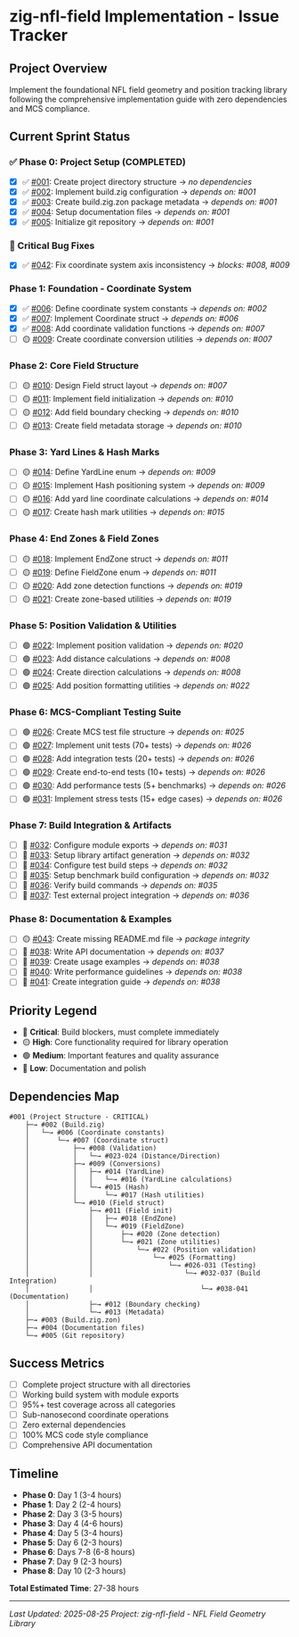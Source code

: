 # zig-nfl-field Implementation - Issue Tracker

## Project Overview
Implement the foundational NFL field geometry and position tracking library following the comprehensive implementation guide with zero dependencies and MCS compliance.

## Current Sprint Status

### ✅ Phase 0: Project Setup (COMPLETED)
- [x] ✅ [#001](001_create_project_structure.md): Create project directory structure → *no dependencies*
- [x] ✅ [#002](002_implement_build_zig.md): Implement build.zig configuration → *depends on: #001*
- [x] ✅ [#003](003_create_build_zon.md): Create build.zig.zon package metadata → *depends on: #001*
- [x] ✅ [#004](004_setup_documentation.md): Setup documentation files → *depends on: #001*
- [x] ✅ [#005](005_initialize_git.md): Initialize git repository → *depends on: #001*

### 🔴 Critical Bug Fixes
- [x] ✅ [#042](042_fix_coordinate_axis_inconsistency.md): Fix coordinate system axis inconsistency → *blocks: #008, #009*

### Phase 1: Foundation - Coordinate System
- [x] ✅ [#006](006_define_coordinate_constants.md): Define coordinate system constants → *depends on: #002*
- [x] ✅ [#007](007_implement_coordinate_struct.md): Implement Coordinate struct → *depends on: #006*
- [x] ✅ [#008](008_add_coordinate_validation.md): Add coordinate validation functions → *depends on: #007*
- [ ] 🟡 [#009](009_create_coordinate_conversions.md): Create coordinate conversion utilities → *depends on: #007*

### Phase 2: Core Field Structure
- [ ] 🟡 [#010](010_design_field_struct.md): Design Field struct layout → *depends on: #007*
- [ ] 🟡 [#011](011_implement_field_init.md): Implement field initialization → *depends on: #010*
- [ ] 🟡 [#012](012_add_boundary_checking.md): Add field boundary checking → *depends on: #010*
- [ ] 🟡 [#013](013_create_field_metadata.md): Create field metadata storage → *depends on: #010*

### Phase 3: Yard Lines & Hash Marks
- [ ] 🟡 [#014](014_define_yardline_enum.md): Define YardLine enum → *depends on: #009*
- [ ] 🟡 [#015](015_implement_hash_system.md): Implement Hash positioning system → *depends on: #009*
- [ ] 🟡 [#016](016_add_yardline_calculations.md): Add yard line coordinate calculations → *depends on: #014*
- [ ] 🟡 [#017](017_create_hash_utilities.md): Create hash mark utilities → *depends on: #015*

### Phase 4: End Zones & Field Zones
- [ ] 🟡 [#018](018_implement_endzone_struct.md): Implement EndZone struct → *depends on: #011*
- [ ] 🟡 [#019](019_define_fieldzone_enum.md): Define FieldZone enum → *depends on: #011*
- [ ] 🟡 [#020](020_add_zone_detection.md): Add zone detection functions → *depends on: #019*
- [ ] 🟡 [#021](021_create_zone_utilities.md): Create zone-based utilities → *depends on: #019*

### Phase 5: Position Validation & Utilities
- [ ] 🟢 [#022](022_implement_position_validation.md): Implement position validation → *depends on: #020*
- [ ] 🟢 [#023](023_add_distance_calculations.md): Add distance calculations → *depends on: #008*
- [ ] 🟢 [#024](024_create_direction_calculations.md): Create direction calculations → *depends on: #008*
- [ ] 🟢 [#025](025_add_position_formatting.md): Add position formatting utilities → *depends on: #022*

### Phase 6: MCS-Compliant Testing Suite
- [ ] 🟢 [#026](026_create_test_structure.md): Create MCS test file structure → *depends on: #025*
- [ ] 🟢 [#027](027_implement_unit_tests.md): Implement unit tests (70+ tests) → *depends on: #026*
- [ ] 🟢 [#028](028_add_integration_tests.md): Add integration tests (20+ tests) → *depends on: #026*
- [ ] 🟢 [#029](029_create_e2e_tests.md): Create end-to-end tests (10+ tests) → *depends on: #026*
- [ ] 🟢 [#030](030_add_performance_tests.md): Add performance tests (5+ benchmarks) → *depends on: #026*
- [ ] 🟢 [#031](031_implement_stress_tests.md): Implement stress tests (15+ edge cases) → *depends on: #026*

### Phase 7: Build Integration & Artifacts
- [ ] 🔵 [#032](032_configure_module_exports.md): Configure module exports → *depends on: #031*
- [ ] 🔵 [#033](033_setup_library_artifact.md): Setup library artifact generation → *depends on: #032*
- [ ] 🔵 [#034](034_configure_test_builds.md): Configure test build steps → *depends on: #032*
- [ ] 🔵 [#035](035_setup_benchmark_builds.md): Setup benchmark build configuration → *depends on: #032*
- [ ] 🔵 [#036](036_verify_build_commands.md): Verify build commands → *depends on: #035*
- [ ] 🔵 [#037](037_test_external_integration.md): Test external project integration → *depends on: #036*

### Phase 8: Documentation & Examples
- [ ] 🟡 [#043](043_create_missing_readme.md): Create missing README.md file → *package integrity*
- [ ] 🔵 [#038](038_write_api_documentation.md): Write API documentation → *depends on: #037*
- [ ] 🔵 [#039](039_create_usage_examples.md): Create usage examples → *depends on: #038*
- [ ] 🔵 [#040](040_write_performance_guide.md): Write performance guidelines → *depends on: #038*
- [ ] 🔵 [#041](041_create_integration_guide.md): Create integration guide → *depends on: #038*

## Priority Legend
- 🔴 **Critical**: Build blockers, must complete immediately
- 🟡 **High**: Core functionality required for library operation
- 🟢 **Medium**: Important features and quality assurance
- 🔵 **Low**: Documentation and polish

## Dependencies Map
```
#001 (Project Structure - CRITICAL)
    ├─→ #002 (Build.zig)
    │   └─→ #006 (Coordinate constants)
    │       └─→ #007 (Coordinate struct)
    │           ├─→ #008 (Validation)
    │           │   └─→ #023-024 (Distance/Direction)
    │           ├─→ #009 (Conversions)
    │           │   ├─→ #014 (YardLine)
    │           │   │   └─→ #016 (YardLine calculations)
    │           │   └─→ #015 (Hash)
    │           │       └─→ #017 (Hash utilities)
    │           └─→ #010 (Field struct)
    │               ├─→ #011 (Field init)
    │               │   ├─→ #018 (EndZone)
    │               │   └─→ #019 (FieldZone)
    │               │       ├─→ #020 (Zone detection)
    │               │       └─→ #021 (Zone utilities)
    │               │           └─→ #022 (Position validation)
    │               │               └─→ #025 (Formatting)
    │               │                   └─→ #026-031 (Testing)
    │               │                       └─→ #032-037 (Build Integration)
    │               │                           └─→ #038-041 (Documentation)
    │               ├─→ #012 (Boundary checking)
    │               └─→ #013 (Metadata)
    ├─→ #003 (Build.zig.zon)
    ├─→ #004 (Documentation files)
    └─→ #005 (Git repository)
```

## Success Metrics
- [ ] Complete project structure with all directories
- [ ] Working build system with module exports
- [ ] 95%+ test coverage across all categories
- [ ] Sub-nanosecond coordinate operations
- [ ] Zero external dependencies
- [ ] 100% MCS code style compliance
- [ ] Comprehensive API documentation

## Timeline
- **Phase 0**: Day 1 (3-4 hours)
- **Phase 1**: Day 2 (2-4 hours)
- **Phase 2**: Day 3 (3-5 hours)
- **Phase 3**: Day 4 (4-6 hours)
- **Phase 4**: Day 5 (3-4 hours)
- **Phase 5**: Day 6 (2-3 hours)
- **Phase 6**: Days 7-8 (6-8 hours)
- **Phase 7**: Day 9 (2-3 hours)
- **Phase 8**: Day 10 (2-3 hours)

**Total Estimated Time**: 27-38 hours

---
*Last Updated: 2025-08-25*
*Project: zig-nfl-field - NFL Field Geometry Library*